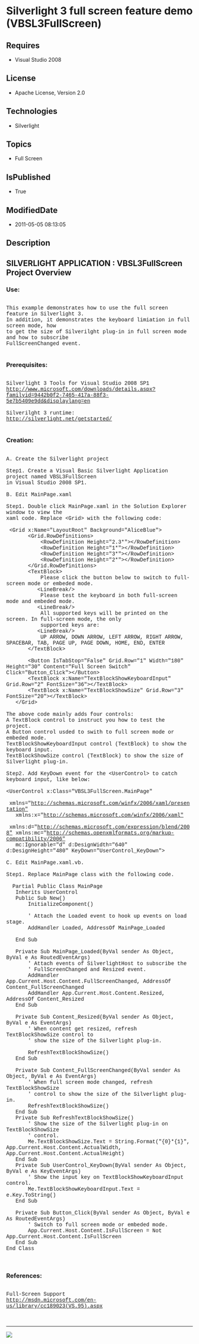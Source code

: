 # Silverlight 3 full screen feature demo (VBSL3FullScreen)
## Requires
* Visual Studio 2008
## License
* Apache License, Version 2.0
## Technologies
* Silverlight
## Topics
* Full Screen
## IsPublished
* True
## ModifiedDate
* 2011-05-05 08:13:05
## Description

<p style="font-family:Courier New"></p>
<h2>SILVERLIGHT APPLICATION : VBSL3FullScreen Project Overview</h2>
<p style="font-family:Courier New"></p>
<h3>Use:</h3>
<p style="font-family:Courier New"><br>
This example demonstrates how to use the full screen feature in Silverlight 3.<br>
In addition, it demonstrates the keyboard limiation in full screen mode, how<br>
to get the size of Silverilght plug-in in full screen mode and how to subscribe<br>
FullScreenChanged event.<br>
<br>
</p>
<h3>Prerequisites:</h3>
<p style="font-family:Courier New"><br>
Silverlight 3 Tools for Visual Studio 2008 SP1<br>
<a target="_blank" href="http://www.microsoft.com/downloads/details.aspx?familyid=9442b0f2-7465-417a-88f3-5e7b5409e9dd&displaylang=en">http://www.microsoft.com/downloads/details.aspx?familyid=9442b0f2-7465-417a-88f3-5e7b5409e9dd&displaylang=en</a><br>
<br>
Silverilght 3 runtime:<br>
<a target="_blank" href="http://silverlight.net/getstarted/">http://silverlight.net/getstarted/</a><br>
<br>
</p>
<h3>Creation:</h3>
<p style="font-family:Courier New"><br>
A. Create the Silverlight project<br>
<br>
Step1. Create a Visual Basic Silverlight Application project named VBSL3FullScreen<br>
in Visual Studio 2008 SP1.<br>
<br>
B. Edit MainPage.xaml<br>
<br>
Step1. Double click MainPage.xaml in the Solution Explorer window to view the <br>
xaml code. Replace &lt;Grid&gt; with the following code:<br>
<br>
&nbsp;&lt;Grid x:Name=&quot;LayoutRoot&quot; Background=&quot;AliceBlue&quot;&gt;<br>
&nbsp; &nbsp; &nbsp; &nbsp;&lt;Grid.RowDefinitions&gt;<br>
&nbsp; &nbsp; &nbsp; &nbsp; &nbsp; &nbsp;&lt;RowDefinition Height=&quot;2.3*&quot;&gt;&lt;/RowDefinition&gt;<br>
&nbsp; &nbsp; &nbsp; &nbsp; &nbsp; &nbsp;&lt;RowDefinition Height=&quot;1*&quot;&gt;&lt;/RowDefinition&gt;<br>
&nbsp; &nbsp; &nbsp; &nbsp; &nbsp; &nbsp;&lt;RowDefinition Height=&quot;3*&quot;&gt;&lt;/RowDefinition&gt;<br>
&nbsp; &nbsp; &nbsp; &nbsp; &nbsp; &nbsp;&lt;RowDefinition Height=&quot;2*&quot;&gt;&lt;/RowDefinition&gt;<br>
&nbsp; &nbsp; &nbsp; &nbsp;&lt;/Grid.RowDefinitions&gt;<br>
&nbsp; &nbsp; &nbsp; &nbsp;&lt;TextBlock&gt;<br>
&nbsp; &nbsp; &nbsp; &nbsp; &nbsp; &nbsp;Please click the button below to switch to full-screen mode or embeded mode.<br>
&nbsp; &nbsp; &nbsp; &nbsp; &nbsp; &lt;LineBreak/&gt;<br>
&nbsp; &nbsp; &nbsp; &nbsp; &nbsp; &nbsp;Please test the keyboard in both full-screen mode and embeded mode.
<br>
&nbsp; &nbsp; &nbsp; &nbsp; &nbsp; &lt;LineBreak/&gt;<br>
&nbsp; &nbsp; &nbsp; &nbsp; &nbsp; &nbsp;All supported keys will be printed on the screen. In full-screen mode, the only<br>
&nbsp; &nbsp; &nbsp; &nbsp; &nbsp; &nbsp;supported keys are:<br>
&nbsp; &nbsp; &nbsp; &nbsp; &nbsp; &lt;LineBreak/&gt;<br>
&nbsp; &nbsp; &nbsp; &nbsp; &nbsp; &nbsp;UP ARROW, DOWN ARROW, LEFT ARROW, RIGHT ARROW, SPACEBAR, TAB, PAGE UP, PAGE DOWN, HOME, END, ENTER<br>
&nbsp; &nbsp; &nbsp; &nbsp;&lt;/TextBlock&gt;<br>
<br>
&nbsp; &nbsp; &nbsp; &nbsp;&lt;Button IsTabStop=&quot;False&quot; Grid.Row=&quot;1&quot; Width=&quot;180&quot; Height=&quot;30&quot; Content=&quot;Full Screen Switch&quot; Click=&quot;Button_Click&quot;&gt;&lt;/Button&gt;<br>
&nbsp; &nbsp; &nbsp; &nbsp;&lt;TextBlock x:Name=&quot;TextBlockShowKeyboardInput&quot; Grid.Row=&quot;2&quot; FontSize=&quot;36&quot;&gt;&lt;/TextBlock&gt;<br>
&nbsp; &nbsp; &nbsp; &nbsp;&lt;TextBlock x:Name=&quot;TextBlockShowSize&quot; Grid.Row=&quot;3&quot; FontSize=&quot;20&quot;&gt;&lt;/TextBlock&gt;<br>
&nbsp; &nbsp;&lt;/Grid&gt;<br>
<br>
The above code mainly adds four controls:<br>
A TextBlock control to instruct you how to test the project.<br>
A Button control usded to swith to full screen mode or embeded mode.<br>
TextBlockShowKeyboardInput control (TextBlock) to show the keyboard input.<br>
TextBlockShowSize control (TextBlock) to show the size of Silverlight plug-in.<br>
<br>
Step2. Add KeyDown event for the &lt;UserControl&gt; to catch keyboard input, like below:<br>
<br>
&lt;UserControl x:Class=&quot;VBSL3FullScreen.MainPage&quot;<br>
&nbsp; &nbsp;xmlns=&quot;<a target="_blank" href="http://schemas.microsoft.com/winfx/2006/xaml/presentation&quot;">http://schemas.microsoft.com/winfx/2006/xaml/presentation&quot;</a>
<br>
&nbsp; &nbsp;xmlns:x=&quot;<a target="_blank" href="http://schemas.microsoft.com/winfx/2006/xaml&quot;">http://schemas.microsoft.com/winfx/2006/xaml&quot;</a><br>
&nbsp; &nbsp;xmlns:d=&quot;<a target="_blank" href="http://schemas.microsoft.com/expression/blend/2008&quot;">http://schemas.microsoft.com/expression/blend/2008&quot;</a> xmlns:mc=&quot;<a target="_blank" href="http://schemas.openxmlformats.org/markup-compatibility/2006&quot;">http://schemas.openxmlformats.org/markup-compatibility/2006&quot;</a>
<br>
&nbsp; &nbsp;mc:Ignorable=&quot;d&quot; d:DesignWidth=&quot;640&quot; d:DesignHeight=&quot;480&quot; KeyDown=&quot;UserControl_KeyDown&quot;&gt;<br>
&nbsp; &nbsp; &nbsp;<br>
C. Edit MainPage.xaml.vb.<br>
<br>
Step1. Replace MainPage class with the following code.<br>
<br>
&nbsp; Partial Public Class MainPage<br>
&nbsp; &nbsp;Inherits UserControl<br>
&nbsp; &nbsp;Public Sub New()<br>
&nbsp; &nbsp; &nbsp; &nbsp;InitializeComponent()<br>
<br>
&nbsp; &nbsp; &nbsp; &nbsp;' Attach the Loaded event to hook up events on load stage. &nbsp; &nbsp;<br>
&nbsp; &nbsp; &nbsp; &nbsp;AddHandler Loaded, AddressOf MainPage_Loaded<br>
<br>
&nbsp; &nbsp;End Sub<br>
<br>
&nbsp; &nbsp;Private Sub MainPage_Loaded(ByVal sender As Object, ByVal e As RoutedEventArgs)<br>
&nbsp; &nbsp; &nbsp; &nbsp;' Attach events of SilverlightHost to subscribe the <br>
&nbsp; &nbsp; &nbsp; &nbsp;' FullScreenChanged and Resized event.<br>
&nbsp; &nbsp; &nbsp; &nbsp;AddHandler App.Current.Host.Content.FullScreenChanged, AddressOf Content_FullScreenChanged<br>
&nbsp; &nbsp; &nbsp; &nbsp;AddHandler App.Current.Host.Content.Resized, AddressOf Content_Resized<br>
&nbsp; &nbsp;End Sub<br>
<br>
&nbsp; &nbsp;Private Sub Content_Resized(ByVal sender As Object, ByVal e As EventArgs)<br>
&nbsp; &nbsp; &nbsp; &nbsp;' When content get resized, refresh TextBlockShowSize control to<br>
&nbsp; &nbsp; &nbsp; &nbsp;' show the size of the Silverlight plug-in. &nbsp; &nbsp; &nbsp; &nbsp; &nbsp;
<br>
&nbsp; &nbsp; &nbsp; &nbsp;RefreshTextBlockShowSize()<br>
&nbsp; &nbsp;End Sub<br>
<br>
&nbsp; &nbsp;Private Sub Content_FullScreenChanged(ByVal sender As Object, ByVal e As EventArgs)<br>
&nbsp; &nbsp; &nbsp; &nbsp;' When full screen mode changed, refresh TextBlockShowSize
<br>
&nbsp; &nbsp; &nbsp; &nbsp;' control to show the size of the Silverlight plug-in.<br>
&nbsp; &nbsp; &nbsp; &nbsp;RefreshTextBlockShowSize()<br>
&nbsp; &nbsp;End Sub<br>
&nbsp; &nbsp;Private Sub RefreshTextBlockShowSize()<br>
&nbsp; &nbsp; &nbsp; &nbsp;' Show the size of the Silverlight plug-in on TextBlockShowSize
<br>
&nbsp; &nbsp; &nbsp; &nbsp;' control.<br>
&nbsp; &nbsp; &nbsp; &nbsp;Me.TextBlockShowSize.Text = String.Format(&quot;{0}*{1}&quot;, App.Current.Host.Content.ActualWidth, App.Current.Host.Content.ActualHeight)<br>
&nbsp; &nbsp;End Sub<br>
&nbsp; &nbsp;Private Sub UserControl_KeyDown(ByVal sender As Object, ByVal e As KeyEventArgs)<br>
&nbsp; &nbsp; &nbsp; &nbsp;' Show the input key on TextBlockShowKeyboardInput control.<br>
&nbsp; &nbsp; &nbsp; &nbsp;Me.TextBlockShowKeyboardInput.Text = e.Key.ToString()<br>
&nbsp; &nbsp;End Sub<br>
<br>
&nbsp; &nbsp;Private Sub Button_Click(ByVal sender As Object, ByVal e As RoutedEventArgs)<br>
&nbsp; &nbsp; &nbsp; &nbsp;' Switch to full screen mode or embeded mode.<br>
&nbsp; &nbsp; &nbsp; &nbsp;App.Current.Host.Content.IsFullScreen = Not App.Current.Host.Content.IsFullScreen<br>
&nbsp; &nbsp;End Sub<br>
End Class<br>
&nbsp; &nbsp;<br>
&nbsp; &nbsp;</p>
<h3>References:</h3>
<p style="font-family:Courier New"><br>
Full-Screen Support<br>
<a target="_blank" href="http://msdn.microsoft.com/en-us/library/cc189023(VS.95).aspx">http://msdn.microsoft.com/en-us/library/cc189023(VS.95).aspx</a><br>
<br>
<br>
</p>
<hr>
<div><a href="http://go.microsoft.com/?linkid=9759640" style="margin-top:3px"><img src="http://bit.ly/onecodelogo">
</a></div>
